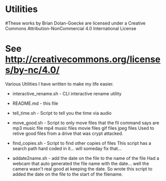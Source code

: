 # Utilities

#These works by Brian Dolan-Goecke are licensed under a Creative Commons Attribution-NonCommercial 4.0 International License
# See http://creativecommons.org/licenses/by-nc/4.0/

Various Utilities I have written to make my life easier.

* interactive_rename.sh  - CLI interactive rename utility
* README.md              - this file
* tell_time.sh           - Script to tell you the time via audio
* move_good.sh           - Script to only move files that the fil command says are 
 mp3 music file
 mp4 music files
 movie files
 gif files
 jpeg files
  Used to retive good files from a drive that was crypt attacked.
* find_copies.sh         - Script to find other copies of files
    This script has a search path hard coded in it... will someday fix that...

* addate2name.sh         - add the date on the file to the name of the file 
     Had a webcam that auto generated the file name with the date... well the camera wasn't real good at keeping the date.  So wrote this script to added the date on the file to the start of the filename.

